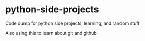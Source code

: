 # python-side-projects
Code dump for python side projects, learning, and random stuff

Also using this to learn about git and github
